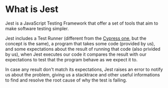 # What is Jest

Jest is a JavaScript Testing Framework that offer a set of tools that aim to make software testing simpler.

Jest includes a Test Runner (different from the [Cypress one](../opening-cypress.md#the-test-runner), but the concept is the same), a program that takes some code (provided by us), and some expectations about the result of running that code (also privided by us), when Jest executes our code it compares the result with our expectations to test that the program behave as we expect it to.

In case any result don't match its expectations, Jest raises an error to notify us about the problem, giving us a stacktrace and other useful informations to find and resolve the root cause of why the test is failing.
